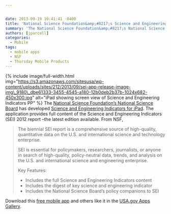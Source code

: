 ```yaml
---


date: 2013-09-19 10:41:41 -0400
title: 'National Science Foundation&amp;#8217;s Science and Engineering Indicators App'
summary: 'The National Science Foundation&amp;#8217;s National Science Board has developed&nbsp;Science and Engineering Indicators for iPad. The application provides full content of the&nbsp;Science and Engineering Indicators&nbsp;(SEI)&nbsp;2012 report &amp;#8211;the latest edition available. From NSF, The biennial SEI report is a comprehensive source of high-quality, quantitative data'
authors: [jparcell]
categories:
  - Mobile
tags:
  - mobile apps
  - NSF
  - Thursday Mobile Products
---
```


{% include image/full-width.html img="https://s3.amazonaws.com/sitesusa/wp-content/uploads/sites/212/2013/09/sei-app-release-image-img\_9180\_dbe61333-3455-4545-a180-12b0deb2b37b-1024x682-450x300.jpg" alt="iPad showing screen view of Science and Engineering Indicators PP" %}
The [National Science Foundation&#8217;s National Science Board](http://www.nsf.gov/news/news_summ.jsp?org=NSF&cntn_id=129148) has developed [Science and Engineering Indicators for iPad](http://apps.usa.gov/http://apps.usa.gov/science-engineering-indicators.shtml). The application provides full content of the Science and Engineering Indicators (SEI) 2012 report &#8211;the latest edition available. From NSF,

> The biennial SEI report is a comprehensive source of high-quality, quantitative data on the U.S. and international science and technology enterprise.
> 
> SEI is essential for policymakers, researchers, journalists, or anyone in search of high-quality, policy-neutral data, trends, and analysis on the U.S. and international science and engineering enterprise.
> 
> Key Features:
> 
>   * Includes the full Science and Engineering Indicators content
>   * Includes the digest of key science and engineering indicator
>   * Includes the National Science Board’s policy companions to SEI

Download this [free mobile app](http://apps.usa.gov/http://apps.usa.gov/science-engineering-indicators.shtml) and others like it in the [USA.gov Apps Gallery](http://apps.usa.gov/).